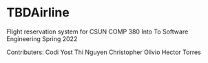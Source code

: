 # TBDAirline

Flight reservation system for CSUN COMP 380 Into To Software Engineering Spring 2022

Contributers:
  Codi Yost
  Thi Nguyen
  Christopher Olivio
  Hector Torres
  
  
